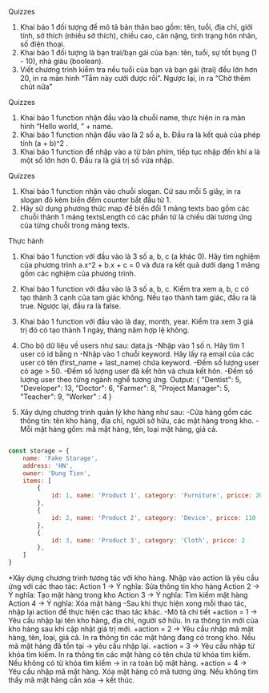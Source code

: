 Quizzes
1. Khai báo 1 đối tượng để mô tả bản thân bao gồm: tên, tuổi, địa chỉ, giới tính, sở thích (nhiều sở thích), chiều cao, cân nặng, tình trạng hôn nhân, số điện thoại.
2. Khai báo 1 đối tượng là bạn trai/bạn gái của bạn: tên, tuổi, sự tốt bụng (1 - 10), nhà giàu (boolean).
3. Viết chương trình kiểm tra nếu tuổi của bạn và bạn gái (trai) đều lớn hơn 20, in ra màn hình “Tầm này cưới được rồi”. Ngược lại, in ra “Chờ thêm chút nữa”


Quizzes
1. Khai báo 1 function nhận đầu vào là chuỗi name, thực hiện in ra màn hình “Hello world, ” + name.
2. Khai báo 1 function nhận đầu vào là 2 số a, b. Đầu ra là kết quả của phép tính (a + b)^2 .
3. Khai báo 1 function để nhập vào a từ bàn phím, tiếp tục nhập đến khi a là một số lớn hơn 0. Đầu ra là giá trị số vừa nhập.


Quizzes
1. Khai báo 1 function nhận vào chuỗi slogan. Cứ sau mỗi 5 giây, in ra slogan đó kèm biến đếm counter bắt đầu từ 1.
2. Hãy sử dụng phương thức map để biến đổi 1 mảng texts bao gồm các chuỗi thành 1 mảng textsLength có các phần tử là chiều dài tương ứng của từng chuỗi trong mảng texts.



Thực hành
1. Khai báo 1 function với đầu vào là 3 số a, b, c (a khác 0). Hãy tìm nghiệm của phương trình a.x^2 + b.x + c = 0 và đưa ra kết quả dưới dạng 1 mảng gồm các nghiệm của phương trình.
2. Khai báo 1 function với đầu vào là 3 số a, b, c. Kiểm tra xem a, b, c có tạo thành 3 cạnh của tam giác không. Nếu tạo thành tam giác, đầu ra là true. Ngược lại, đầu ra là false.
3. Khai báo 1 function với đầu vào là day, month, year. Kiểm tra xem 3 giá trị đó có tạo thành 1 ngày, tháng năm hợp lệ không.
4. Cho bộ dữ liệu về users như sau: data.js
-Nhập vào 1 số n. Hãy tìm 1 user có id bằng n
-Nhập vào 1 chuỗi keyword. Hãy lấy ra email của các user có tên (first_name + last_name) chứa keyword.
-Đếm số lượng user có age > 50.
-Đếm số lượng user đã kết hôn và chưa kết hôn.
-Đếm số lượng user theo từng ngành nghề tương ứng.
    Output:
    {
        "Dentist": 5,
        "Developer": 13,
        "Doctor": 6,
        "Farmer": 8,
        "Project Manager": 5,
        "Teacher": 9,
        "Worker" : 4
    }

5. Xây dựng chương trình quản lý kho hàng như sau:
-Cửa hàng gồm các thông tin: tên kho hàng, địa chỉ, người sở hữu, các mặt hàng trong kho.
-Mỗi mặt hàng gồm: mã mặt hàng, tên, loại mặt hàng, giá cả.
```jsx

const storage = {
    name: 'Fake Storage',
    address: 'HN',
    owner: 'Dung Tien',
    items: [
        {
            id: 1, name: 'Product 1', category: 'Furniture', pricce: 20
        },
        {
            id: 2, name: 'Product 2', category: 'Device', pricce: 110
        },
        {
            id: 3, name: 'Product 3', category: 'Cloth', pricce: 2
        },
    ]
}
```
*Xây dựng chương trình tương tác với kho hàng. Nhập vào action là yêu cầu ứng với các thao tác:
    Action 1 -> Ý nghĩa: Sửa thông tin kho hàng
    Action 2 -> Ý nghĩa: Tạo mặt hàng trong kho
    Action 3 -> Ý nghĩa: Tìm kiếm mặt hàng
    Action 4 -> Ý nghĩa: Xóa mặt hàng
-Sau khi thực hiện xong mỗi thao tác, nhập lại action để thực hiện các thao tác khác.
-Mô tả chi tiết
+action = 1 → Yêu cầu nhập lại tên kho hàng, địa chỉ, người sở hữu. In ra thông tin mới của kho hàng sau khi cập nhật giá trị mới.
+action = 2 → Yêu cầu nhập mã mặt hàng, tên, loại, giá cả. In ra thông tin các mặt hàng đang có trong kho. Nếu mã mặt hàng đã tồn tại → yêu cầu nhập lại. 
+action = 3 → Yêu cầu nhập từ khóa tìm kiếm. In ra thông tin các mặt hàng có tên chứa từ khóa tìm kiếm.  Nếu không có từ khóa tìm kiếm → in ra toàn bộ mặt hàng.
+action = 4 → Yêu cầu nhập mã mặt hàng. Xóa mặt hàng có mã tương ứng. Nếu không tìm thấy mã mặt hàng cần xóa → kết thúc.
